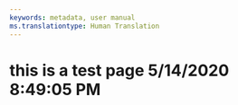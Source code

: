 ```yaml
---
keywords: metadata, user manual
ms.translationtype: Human Translation
---
```

# this is a test page 5/14/2020 8:49:05 PM